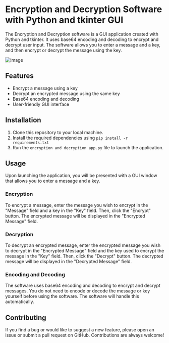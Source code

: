 # Encryption and Decryption Software with Python and tkinter GUI

The Encryption and Decryption software is a GUI application created with Python and tkinter. It uses base64 encoding and decoding to encrypt and decrypt user input. The software allows you to enter a message and a key, and then encrypt or decrypt the message using the key.

![image](https://github.com/Alok-2002/python_tkinter_projects/assets/93814546/46ecd318-643a-4104-9195-763860150b91)


## Features

- Encrypt a message using a key
- Decrypt an encrypted message using the same key
- Base64 encoding and decoding
- User-friendly GUI interface

## Installation

1. Clone this repository to your local machine.
2. Install the required dependencies using `pip install -r requirements.txt`
3. Run the `encryption and decryption app.py` file to launch the application.

## Usage

Upon launching the application, you will be presented with a GUI window that allows you to enter a message and a key.

### Encryption

To encrypt a message, enter the message you wish to encrypt in the "Message" field and a key in the "Key" field. Then, click the "Encrypt" button. The encrypted message will be displayed in the "Encrypted Message" field.

### Decryption

To decrypt an encrypted message, enter the encrypted message you wish to decrypt in the "Encrypted Message" field and the key used to encrypt the message in the "Key" field. Then, click the "Decrypt" button. The decrypted message will be displayed in the "Decrypted Message" field.

### Encoding and Decoding

The software uses base64 encoding and decoding to encrypt and decrypt messages. You do not need to encode or decode the message or key yourself before using the software. The software will handle this automatically.

## Contributing

If you find a bug or would like to suggest a new feature, please open an issue or submit a pull request on GitHub. Contributions are always welcome!
